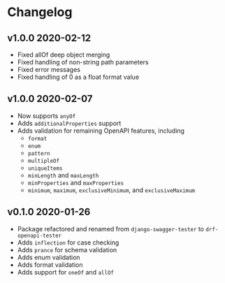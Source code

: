 # Changelog

## v1.0.0 2020-02-12

* Fixed allOf deep object merging
* Fixed handling of non-string path parameters
* Fixed error messages
* Fixed handling of 0 as a float format value


## v1.0.0 2020-02-07

* Now supports `anyOf`
* Adds `additionalProperties` support
* Adds validation for remaining OpenAPI features, including
    * `format`
    * `enum`
    * `pattern`
    * `multipleOf`
    * `uniqueItems`
    * `minLength` and `maxLength`
    * `minProperties` and `maxProperties`
    * `minimum`, `maximum`, `exclusiveMinimum`, and `exclusiveMaximum`

## v0.1.0 2020-01-26

* Package refactored and renamed from `django-swagger-tester` to `drf-openapi-tester`
* Adds `inflection` for case checking
* Adds `prance` for schema validation
* Adds enum validation
* Adds format validation
* Adds support for `oneOf` and `allOf`
